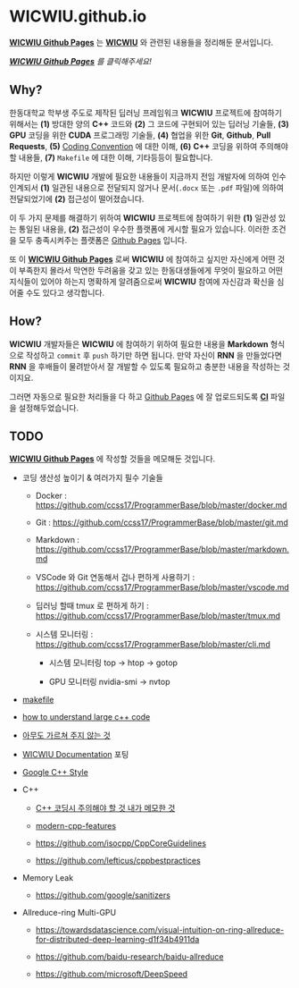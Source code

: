 # WICWIU.github.io

[**WICWIU Github Pages**](https://wicwiu.github.io/) 는 [**WICWIU**](https://github.com/WICWIU/WICWIU) 와 관련된 내용들을 정리해둔 문서입니다.

*[**WICWIU Github Pages**](https://wicwiu.github.io/) 를 클릭해주세요!*

## Why?

한동대학교 학부생 주도로 제작된 딥러닝 프레임워크 **WICWIU** 프로젝트에 참여하기 위해서는 **(1)** 방대한 양의 **C++** 코드와 **(2)** 그 코드에 구현되어 있는 딥러닝 기술들, **(3)** **GPU** 코딩을 위한 **CUDA** 프로그래밍 기술들, **(4)** 협업을 위한 **Git**, **Github**, **Pull Requests**, **(5)** [Coding Convention](https://en.wikipedia.org/wiki/Coding_conventions) 에 대한 이해, **(6)** **C++** 코딩을 위하여 주의해야 할 내용들, **(7)** `Makefile` 에 대한 이해, 기타등등이 필요합니다.

하지만 이렇게 **WICWIU** 개발에 필요한 내용들이 지금까지 전임 개발자에 의하여 인수인계되서 **(1)** 일관된 내용으로 전달되지 않거나 문서(`.docx` 또는 `.pdf` 파일)에 의하여 전달되었기에 **(2)** 접근성이 떨어졌습니다.

이 두 가지 문제를 해결하기 위하여 **WICWIU** 프로젝트에 참여하기 위한 **(1)** 일관성 있는 통일된 내용을, **(2)** 접근성이 우수한 플랫폼에 게시할 필요가 있습니다. 이러한 조건을 모두 충족시켜주는 플랫폼은 [Github Pages](https://pages.github.com/) 입니다.

또 이 [**WICWIU Github Pages**](https://wicwiu.github.io/) 로써 **WICWIU** 에 참여하고 싶지만 자신에게 어떤 것이 부족한지 몰라서 막연한 두려움을 갖고 있는 한동대생들에게 무엇이 필요하고 어떤 지식들이 있어야 하는지 명확하게 알려줌으로써 **WICWIU** 참여에 자신감과 확신을 심어줄 수도 있다고 생각합니다.

## How?

**WICWIU** 개발자들은 **WICWIU** 에 참여하기 위하여 필요한 내용을 **Markdown** 형식으로 작성하고 `commit` 후 `push` 하기만 하면 됩니다. 만약 자신이 **RNN** 을 만들었다면 **RNN** 을 후배들이 물려받아서 잘 개발할 수 있도록 필요하고 충분한 내용을 작성하는 것이지요.

그러면 자동으로 필요한 처리들을 다 하고 [Github Pages](https://pages.github.com/) 에 잘 업로드되도록 [**CI**](.github/workflows/ci.yml) 파일을 설정해두었습니다.

## TODO 

[**WICWIU Github Pages**](https://wicwiu.github.io/) 에 작성할 것들을 메모해둔 것입니다.

- 코딩 생산성 높이기 & 여러가지 필수 기술들

  - Docker : https://github.com/ccss17/ProgrammerBase/blob/master/docker.md

  - Git : https://github.com/ccss17/ProgrammerBase/blob/master/git.md

  - Markdown : https://github.com/ccss17/ProgrammerBase/blob/master/markdown.md

  - VSCode 와 Git 연동해서 겁나 편하게 사용하기 : https://github.com/ccss17/ProgrammerBase/blob/master/vscode.md

  - 딥러닝 할때 tmux 로 편하게 하기 : https://github.com/ccss17/ProgrammerBase/blob/master/tmux.md

  - 시스템 모니터링 : https://github.com/ccss17/ProgrammerBase/blob/master/cli.md
  
    - 시스템 모니터링 top &rarr; htop &rarr; gotop
    
    - GPU 모니터링 nvidia-smi &rarr; nvtop

- [makefile](https://ccss17.github.io/makefile.html)

- [how to understand large c++ code](https://www.google.com/search?client=firefox-b-d&q=how+to+understand+large+c%2B%2B+code)

- [아무도 가르쳐 주지 않는 것](https://velog.io/@mowinckel/%EC%95%84%EB%AC%B4%EB%8F%84-%EA%B0%80%EB%A5%B4%EC%B3%90-%EC%A3%BC%EC%A7%80-%EC%95%8A%EB%8A%94-%EA%B2%83?fbclid=IwAR33Cn25eV-5MaqBWZPhA5uj_bReJLRVbhn6yewssYsh2tGO38T-iTDxnFQ)

- [WICWIU Documentation](https://github.com/WICWIU/WICWIU/tree/master/Documentation) 포팅

- [Google C++ Style](https://google.github.io/styleguide/cppguide.html) 

- C++ 

  - [C++ 코딩시 주의해야 할 것 내가 메모한 것](https://gist.github.com/ccss17/0ea062252bce9f2c26cfdcb7e2f99b2c)

  - [modern-cpp-features](https://github.com/AnthonyCalandra/modern-cpp-features)

  - https://github.com/isocpp/CppCoreGuidelines

  - https://github.com/lefticus/cppbestpractices

- Memory Leak

  - https://github.com/google/sanitizers

- Allreduce-ring Multi-GPU 

  - https://towardsdatascience.com/visual-intuition-on-ring-allreduce-for-distributed-deep-learning-d1f34b4911da

  - https://github.com/baidu-research/baidu-allreduce

  - https://github.com/microsoft/DeepSpeed
